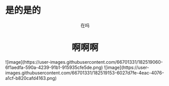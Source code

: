 # 是的是的
<p align="center">在吗</p>
<h1 align="center">啊啊啊</h1>
![image](https://user-images.githubusercontent.com/66701331/182519060-6f1aedfa-590a-4239-91b1-915935cfe5de.png)
![image](https://user-images.githubusercontent.com/66701331/182519153-6027d7fe-4eac-4076-a1cf-b820cafd4163.png)

